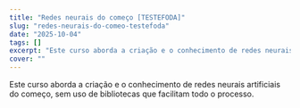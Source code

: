 ```yaml
---
title: "Redes neurais do começo [TESTEFODA]"
slug: "redes-neurais-do-comeo-testefoda"
date: "2025-10-04"
tags: []
excerpt: "Este curso aborda a criação e o conhecimento de redes neurais artificiais do começo, sem uso de bibliotecas que facilitam todo o processo."
cover: ""
---
```


Este curso aborda a criação e o conhecimento de redes neurais artificiais do começo, sem uso de bibliotecas que facilitam todo o processo.
















